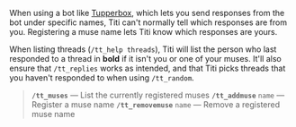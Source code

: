 When using a bot like [Tupperbox](https://tupperbox.app), which lets you send responses from the bot under specific names, Titi can't normally tell which responses are from you. Registering a muse name lets Titi know which responses are yours.

When listing threads (`/tt_help threads`), Titi will list the person who last responded to a thread in **bold** if it isn't you or one of your muses. It'll also ensure that `/tt_replies` works as intended, and that Titi picks threads that you haven't responded to when using `/tt_random`.

> **`/tt_muses`** — List the currently registered muses
> **`/tt_addmuse`** `name` — Register a muse name
> **`/tt_removemuse`** `name` — Remove a registered muse name
